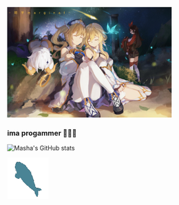 <img src="https://raw.githubusercontent.com/mashacore/mashacore/main/4z1pcc0gpbv51.jpg" height="256" />

### ima progammer 💙💜💖

![Masha's GitHub stats](https://github-readme-stats.vercel.app/api?username=mashacore&show_icons=true&theme=tokyonight)

<img src="https://raw.githubusercontent.com/mashacore/mashacore/main/blahaj.gif" />

